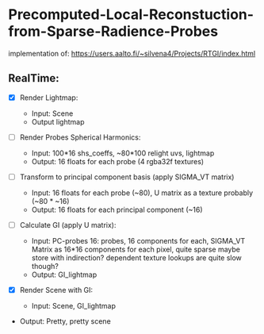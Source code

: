 # Precomputed-Local-Reconstuction-from-Sparse-Radience-Probes


implementation of: https://users.aalto.fi/~silvena4/Projects/RTGI/index.html




## RealTime:

- [x] Render Lightmap:
	- Input: Scene
	- Output lightmap

- [ ]  Render Probes Spherical Harmonics:
	- Input: 100\*16 shs_coeffs, ~80\*100 relight uvs, lightmap
	- Output: 16 floats for each probe (4 rgba32f textures)

- [ ]  Transform to principal component basis (apply SIGMA_VT matrix)
	- Input: 16 floats for each probe (~80), U matrix as a texture probably (~80 * ~16)
	- Output: 16 floats for each principal component (~16)

- [ ]  Calculate GI (apply U matrix):
	- Input: PC-probes 16: probes, 16 components for each, SIGMA_VT Matrix as 16\*16 components for each pixel, quite sparse maybe store with indirection? dependent texture lookups are quite slow though?
	- Output: GI_lightmap 

- [x]  Render Scene with GI:
	- Input: Scene, GI_lightmap
  - Output: Pretty, pretty scene



